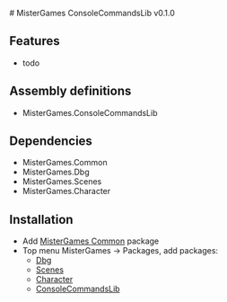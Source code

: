 ﻿﻿﻿﻿# MisterGames ConsoleCommandsLib v0.1.0

## Features
- todo

## Assembly definitions
- MisterGames.ConsoleCommandsLib

## Dependencies
- MisterGames.Common
- MisterGames.Dbg
- MisterGames.Scenes
- MisterGames.Character

## Installation 
- Add [MisterGames Common](https://gitlab.com/theverymistergames/common) package
- Top menu MisterGames -> Packages, add packages: 
  - [Dbg](https://gitlab.com/theverymistergames/dbg/)
  - [Scenes](https://gitlab.com/theverymistergames/scenes/)
  - [Character](https://gitlab.com/theverymistergames/character/)
  - [ConsoleCommandsLib](https://gitlab.com/theverymistergames/consolecommandslib/)